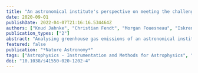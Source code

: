 ```yaml
---
title: "An astronomical institute's perspective on meeting the challenges of the climate crisis"
date: 2020-09-01
publishDate: 2022-04-07T21:16:16.534464Z
authors: ["Knud Jahnke", "Christian Fendt", "Morgan Fouesneau", "Iskren Georgiev", "Tom Herbst", "Melanie Kaasinen", "Diana Kossakowski", "Jan Rybizki", "Martin Schlecker", "Gregor Seidel", "Thomas Henning", "Laura Kreidberg", "Hans-Walter Rix"]
publication_types: ["2"]
abstract: "Analysing greenhouse gas emissions of an astronomical institute is a first step to reducing its environmental impact. Here, we break down the emissions of the Max Planck Institute for Astronomy in Heidelberg and propose measures for reductions."
featured: false
publication: "*Nature Astronomy*"
tags: ["Astrophysics - Instrumentation and Methods for Astrophysics", "Physics - Physics and Society"]
doi: "10.1038/s41550-020-1202-4"
---
```



